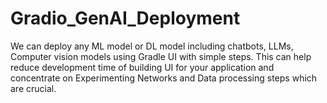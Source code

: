# Gradio_GenAI_Deployment
We can deploy any ML model or DL model including chatbots, LLMs, Computer vision models using Gradle UI with simple steps. This can help reduce development time of building UI for your application and concentrate on Experimenting Networks and Data processing steps which are crucial.

